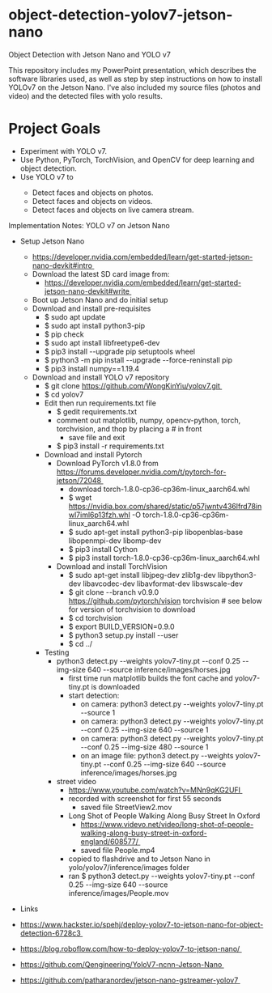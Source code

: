 # object-detection-yolov7-jetson-nano
Object Detection with Jetson Nano and YOLO v7

This repository includes my PowerPoint presentation, which describes the software libraries used, as well as step by step instructions on how to install YOLOv7 on the Jetson Nano. I've also included my source files (photos and video) and the detected files with yolo results.

<h1>Project Goals</h1>
<ul>
<li> Experiment with YOLO v7.</li>
<li>Use Python, PyTorch, TorchVision, and OpenCV for deep learning and object detection.</li>
<li>Use YOLO v7 to</li>
<ul>
<li>Detect faces and objects on photos.</li>
<li>Detect faces and objects on videos.</li>
<li>Detect faces and objects on live camera stream.</li>
</ul>
</ul>

Implementation Notes:
YOLO v7 on Jetson Nano

* Setup Jetson Nano 
    * https://developer.nvidia.com/embedded/learn/get-started-jetson-nano-devkit#intro 
    * Download the latest SD card image from:  
        * https://developer.nvidia.com/embedded/learn/get-started-jetson-nano-devkit#write 
    * Boot up Jetson Nano and do initial setup 
    * Download and install pre-requisites 
        * $ sudo apt update 
        * $ sudo apt install python3-pip 
        * $ pip check  
        * $ sudo apt install libfreetype6-dev 
        * $ pip3 install --upgrade pip setuptools wheel 
        * $ python3 -m pip install --upgrade --force-reninstall pip 
        * $ pip3 install numpy==1.19.4 
    * Download and install YOLO v7 repository 
        * $ git clone https://github.com/WongKinYiu/yolov7.git 
        * $ cd yolov7 
        * Edit then run requirements.txt file 
            * $ gedit requirements.txt 
            * comment out matplotlib, numpy, opencv-python, torch, torchvision, and thop by placing a # in front 
                * save file and exit 
            * $ pip3 install -r requirements.txt 
        * Download and install Pytorch 
            * Download PyTorch v1.8.0 from https://forums.developer.nvidia.com/t/pytorch-for-jetson/72048 
                * download torch-1.8.0-cp36-cp36m-linux_aarch64.whl 
                * $ wget https://nvidia.box.com/shared/static/p57jwntv436lfrd78inwl7iml6p13fzh.whl -O torch-1.8.0-cp36-cp36m-linux_aarch64.whl 
                * $ sudo apt-get install python3-pip libopenblas-base libopenmpi-dev libomp-dev 
                * $ pip3 install Cython 
                * $ pip3 install torch-1.8.0-cp36-cp36m-linux_aarch64.whl 
            * Download and install TorchVision 
                * $ sudo apt-get install libjpeg-dev zlib1g-dev libpython3-dev libavcodec-dev libavformat-dev libswscale-dev 
                * $ git clone --branch v0.9.0 https://github.com/pytorch/vision torchvision   # see below for version of torchvision to download 
                * $ cd torchvision 
                * $ export BUILD_VERSION=0.9.0   
                * $ python3 setup.py install --user 
                * $ cd ../  
        * Testing 
            * python3 detect.py --weights yolov7-tiny.pt --conf 0.25 --img-size 640 --source inference/images/horses.jpg 
                * first time run matplotlib builds the font cache and yolov7-tiny.pt is downloaded 
                * start detection: 
                    * on camera: python3 detect.py --weights yolov7-tiny.pt --source 1 
                    * on camera: python3 detect.py --weights yolov7-tiny.pt --conf 0.25 --img-size 640 --source 1 
                    * on camera: python3 detect.py --weights yolov7-tiny.pt --conf 0.25 --img-size 480 --source 1 
                    * on an image file: python3 detect.py --weights yolov7-tiny.pt --conf 0.25 --img-size 640 --source inference/images/horses.jpg 
            * street video 
                * https://www.youtube.com/watch?v=MNn9qKG2UFI 
                * recorded with screenshot for first 55 seconds 
                    * saved file StreetView2.mov 
                * Long Shot of People Walking Along Busy Street In Oxford 
                    * https://www.videvo.net/video/long-shot-of-people-walking-along-busy-street-in-oxford-england/608577/ 
                    * saved file People.mp4 
                * copied to flashdrive and to Jetson Nano in yolo/yolov7/inference/images folder 
                * ran $ python3 detect.py --weights yolov7-tiny.pt --conf 0.25 --img-size 640 --source inference/images/People.mov
                  
* Links 
* https://www.hackster.io/spehj/deploy-yolov7-to-jetson-nano-for-object-detection-6728c3 
* https://blog.roboflow.com/how-to-deploy-yolov7-to-jetson-nano/ 
* https://github.com/Qengineering/YoloV7-ncnn-Jetson-Nano 
* https://github.com/patharanordev/jetson-nano-gstreamer-yolov7 

